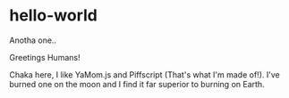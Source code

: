 # hello-world
Anotha one..

Greetings Humans!

Chaka here, I like YaMom.js and Piffscript (That's what I'm made of!).
I've burned one on the moon and I find it far superior to burning on Earth.
